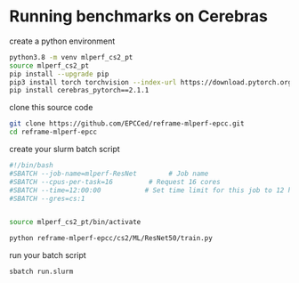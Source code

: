 # Running benchmarks on Cerebras

create a python environment

```bash
python3.8 -m venv mlperf_cs2_pt
source mlperf_cs2_pt
pip install --upgrade pip
pip3 install torch torchvision --index-url https://download.pytorch.org/whl/cpu
pip install cerebras_pytorch==2.1.1
```
clone this source code
```bash
git clone https://github.com/EPCCed/reframe-mlperf-epcc.git
cd reframe-mlperf-epcc
```
create your slurm batch script
```bash
#!/bin/bash
#SBATCH --job-name=mlperf-ResNet        # Job name
#SBATCH --cpus-per-task=16         # Request 16 cores
#SBATCH --time=12:00:00           # Set time limit for this job to 12 hour
#SBATCH --gres=cs:1


source mlperf_cs2_pt/bin/activate

python reframe-mlperf-epcc/cs2/ML/ResNet50/train.py
```

run your batch script
```bash
sbatch run.slurm
```